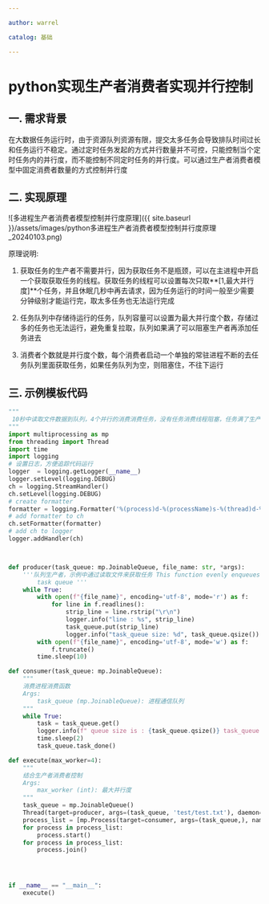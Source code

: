```yaml
---

author: warrel

catalog: 基础

---
```

# python实现生产者消费者实现并行控制

## 一. 需求背景

在大数据任务运行时，由于资源队列资源有限，提交太多任务会导致排队时间过长和任务运行不稳定。通过定时任务发起的方式并行数量并不可控，只能控制当个定时任务内的并行度，而不能控制不同定时任务的并行度。可以通过生产者消费者模型中固定消费者数量的方式控制并行度

## 二. 实现原理

![多进程生产者消费者模型控制并行度原理]({{ site.baseurl }}/assets/images/python多进程生产者消费者模型控制并行度原理_20240103.png)

原理说明:

1. 获取任务的生产者不需要并行，因为获取任务不是瓶颈，可以在主进程中开启一个获取获取任务的线程。获取任务的线程可以设置每次只取**[1,最大并行度]**个任务，并且休眠几秒中再去请求，因为任务运行的时间一般至少需要分钟级别才能运行完，取太多任务也无法运行完成

2. 任务队列中存储待运行的任务，队列容量可以设置为最大并行度个数，存储过多的任务也无法运行，避免重复拉取，队列如果满了可以阻塞生产者再添加任务进去

3. 消费者个数就是并行度个数，每个消费者启动一个单独的常驻进程不断的去任务队列里面获取任务，如果任务队列为空，则阻塞住，不往下运行

## 三. 示例模板代码

   ```python
   """
    10秒中读取文件数据到队列，4个并行的消费消费任务，没有任务消费线程阻塞，任务满了生产者阻塞
   """
   import multiprocessing as mp
   from threading import Thread
   import time
   import logging
   # 设置日志，方便追踪代码运行
   logger  = logging.getLogger(__name__)
   logger.setLevel(logging.DEBUG)
   ch = logging.StreamHandler()
   ch.setLevel(logging.DEBUG)
   # create formatter
   formatter = logging.Formatter('%(process)d-%(processName)s-%(thread)d-%(threadName)s-%(asctime)s - %(name)s - %(funcName)s- %(levelname)s - %(message)s')
   # add formatter to ch
   ch.setFormatter(formatter)
   # add ch to logger
   logger.addHandler(ch)
   
   
   
   def producer(task_queue: mp.JoinableQueue, file_name: str, *args):
       '''队列生产者，示例中通过读取文件来获取任务 This function evenly enqueues tasks into 
           task queue '''
       while True:
           with open(f"{file_name}", encoding='utf-8', mode='r') as f:
               for line in f.readlines():
                   strip_line = line.rstrip("\r\n")
                   logger.info("line : %s", strip_line)
                   task_queue.put(strip_line)
                   logger.info("task_queue size: %d", task_queue.qsize())
           with open(f"{file_name}", encoding='utf-8', mode='w') as f:
               f.truncate()
           time.sleep(10)
   
   def consumer(task_queue: mp.JoinableQueue):
       """
       消费进程消费函数
       Args:
           task_queue (mp.JoinableQueue): 进程通信队列
       """
       while True:
           task = task_queue.get()
           logger.info(f" queue size is : {task_queue.qsize()} task_queue.get() result is : %s \n", task)
           time.sleep(2)
           task_queue.task_done()
   
   def execute(max_worker=4):
       """
       结合生产者消费者控制
       Args:
           max_worker (int): 最大并行度
       """
       task_queue = mp.JoinableQueue()
       Thread(target=producer, args=(task_queue, 'test/test.txt'), daemon=True, name="get_task").start()
       process_list = [mp.Process(target=consumer, args=(task_queue,), name=f"consumer_{index+1}", daemon=True) for index in range(max_worker)]
       for process in process_list:
           process.start()
       for process in process_list:
           process.join()
   
   
   
   
   if __name__ == "__main__":
       execute()
   ```

   